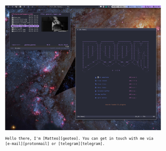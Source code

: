 <!-- Links list -->
[geoteo]: https://www.geoteo.net
[protonmail]: mailto:matteo.giorgi@protonmail.com
[telegram]: https://t.me/geoteodotnet
<!-- Links list -->


![](assets/scrot.png)

`Hello there, I'm [Matteo][geoteo]. You can get in touch with me via [e-mail][protonmail] or [telegram][telegram].`

